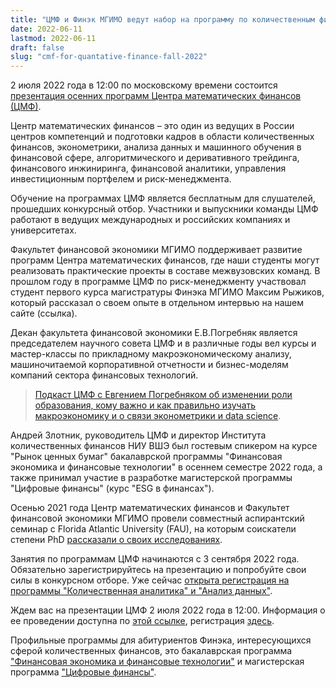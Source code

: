 ```yaml
---
title: "ЦМФ и Финэк МГИМО ведут набор на программу по количественным финансам"
date: 2022-06-11
lastmod: 2022-06-11
draft: false
slug: "cmf-for-quantative-finance-fall-2022"
---
```


2 июля 2022 года в 12:00 по московскому времени состоится [презентация осенних программ Центра математических финансов (ЦМФ)](https://vk.com/cmf_russia?w=wall-42556983_2890).

Центр математических финансов – это один из ведущих в России центров компетенций и подготовки кадров в области количественных финансов, эконометрики, анализа данных и машинного обучения в финансовой сфере, алгоритмического и деривативного трейдинга, финансового инжиниринга, финансовой аналитики, управления инвестиционным портфелем и риск-менеджмента.

Обучение на программах ЦМФ является бесплатным для слушателей, прошедших конкурсный отбор. Участники и выпускники команды ЦМФ работают в ведущих международных и российских компаниях и университетах.

Факультет финансовой экономики МГИМО поддерживает развитие программ Центра математических финансов, где наши студенты могут реализовать практические проекты в составе межвузовских команд. В прошлом году в программе ЦМФ по риск-менеджменту участвовал студент первого курса магистратуры Финэка МГИМО Максим Рыжиков, который рассказал о своем опыте в отдельном интервью на нашем сайте (ссылка).

Декан факультета финансовой экономики Е.В.Погребняк является председателем научного совета ЦМФ и в различные годы вел курсы и мастер-классы по прикладному макроэкономическому анализу, машиночитаемой корпоративной отчетности и бизнес-моделям компаний сектора финансовых технологий.

> [Подкаст ЦМФ с Евгением Погребняком об изменении роли образования, кому важно и как правильно изучать макроэкономику и о связи эконометрики и data science](https://vk.com/podcast-42556983_456239034).

Андрей Злотник, руководитель ЦМФ и директор Института количественных финансов НИУ ВШЭ был гостевым спикером на курсе "Рынок ценных бумаг" бакалаврской программы "Финансовая экономика и финансовые технологии" в осеннем семестре 2022 года, а также принимал участие в разработке магистерской программы "Цифровые финансы" (курс "ESG в финансах").

Осенью 2021 года Центр математических финансов и Факультет финансовой экономики МГИМО провели совместный аспирантский семинар с Florida Atlantic University (FAU), на которым соискатели степени PhD [рассказали о своих исследованиях](https://finec.mgimo.ru/blog/fau-phd-seminar/).

Занятия по программам ЦМФ начинаются с 3 сентября 2022 года. Обязательно зарегистрируйтесь на презентацию и попробуйте свои силы в конкурсном отборе. Уже сейчас [открыта регистрация на программы "Количественная аналитика" и "Анализ данных"](https://vk.com/cmf_russia?w=wall-42556983_2880).

Ждем вас на презентации ЦМФ 2 июля 2022 года в 12:00. Информация о ее проведении доступна по [этой ссылке](https://vk.com/cmf_russia?w=wall-42556983_2890), регистрация [здесь](https://docs.google.com/forms/d/e/1FAIpQLSdDWqsVNzNyR4tRwjusOtSDrm--b3w9L7hMpejnDtJi_ebsWw/viewform).

Профильные программы для абитуриентов Финэка, интересующихся сферой количественных финансов, это бакалаврская программа ["Финансовая экономика и финансовые технологии"](https://finec.mgimo.ru/program/undergrad/economics/) и магистерская программа ["Цифровые финансы"](https://finec.mgimo.ru/program/masters/digital-finance/).
